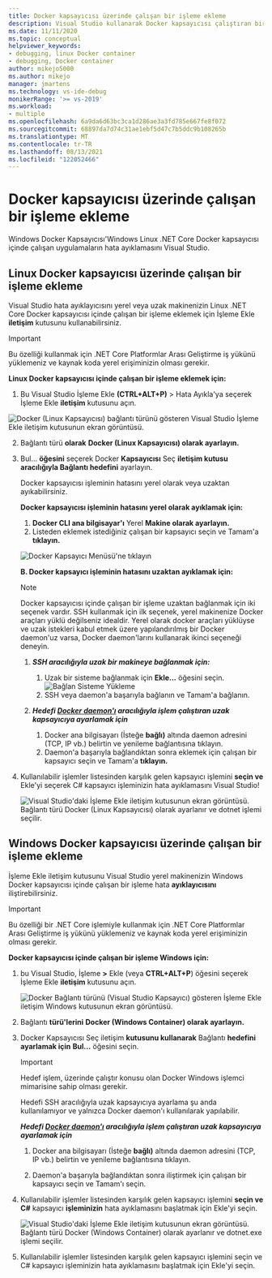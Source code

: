 ```yaml
---
title: Docker kapsayıcısı üzerinde çalışan bir işleme ekleme
description: Visual Studio kullanarak Docker kapsayıcısı çalıştıran bir uygulamada hata ayıklamayı Visual Studio
ms.date: 11/11/2020
ms.topic: conceptual
helpviewer_keywords:
- debugging, linux Docker container
- debugging, Docker container
author: mikejo5000
ms.author: mikejo
manager: jmartens
ms.technology: vs-ide-debug
monikerRange: '>= vs-2019'
ms.workload:
- multiple
ms.openlocfilehash: 6a9da6d63bc3ca1d286ae3a3fd785e667fe8f072
ms.sourcegitcommit: 68897da7d74c31ae1ebf5d47c7b5ddc9b108265b
ms.translationtype: MT
ms.contentlocale: tr-TR
ms.lasthandoff: 08/13/2021
ms.locfileid: "122052466"
---
```

# <a name="attach-to-a-process-running-on-a-docker-container"></a>Docker kapsayıcısı üzerinde çalışan bir işleme ekleme 

Windows Docker Kapsayıcısı'Windows Linux .NET Core Docker kapsayıcısı içinde çalışan uygulamaların hata ayıklamasını Visual Studio.

## <a name="attach-to-a-process-running-on-a-linux-docker-container"></a>Linux Docker kapsayıcısı üzerinde çalışan bir işleme ekleme

Visual Studio hata ayıklayıcısını yerel veya uzak makinenizin Linux .NET Core Docker kapsayıcısı içinde çalışan bir işleme eklemek için İşleme Ekle **iletişim** kutusunu kullanabilirsiniz.

> [!IMPORTANT]
> Bu özelliği kullanmak için .NET Core Platformlar Arası Geliştirme iş yükünü yüklemeniz ve kaynak koda yerel erişiminizin olması gerekir.

**Linux Docker kapsayıcısı içinde çalışan bir işleme eklemek için:**

1. Bu Visual Studio İşleme Ekle **(CTRL+ALT+P)** > Hata Ayıkla'ya seçerek İşleme Ekle **iletişim** kutusunu açın.

![Docker (Linux Kapsayıcısı) bağlantı türünü gösteren Visual Studio İşleme Ekle iletişim kutusunun ekran görüntüsü.](../debugger/media/attach-process-menu.png "Attach_To_Process_Menu")

2. Bağlantı türü **olarak** **Docker (Linux Kapsayıcısı) olarak ayarlayın.**
3. Bul... **öğesini** seçerek Docker **Kapsayıcısı** Seç **iletişim kutusu aracılığıyla Bağlantı hedefini** ayarlayın.

    Docker kapsayıcısı işleminin hatasını yerel olarak veya uzaktan ayıkabilirsiniz.

    **Docker kapsayıcısı işleminin hatasını yerel olarak ayıklamak için:**
    1. **Docker CLI ana bilgisayar'ı** Yerel **Makine olarak ayarlayın.**
    1. Listeden eklemek istediğiniz çalışan bir kapsayıcı seçin ve Tamam'a **tıklayın.**

    ![Docker Kapsayıcı Menüsü'ne tıklayın](../debugger/media/select-docker-container.png "Select_Docker_Container_Menu")

    **B. Docker kapsayıcı işleminin hatasını uzaktan ayıklamak için:**

    > [!NOTE]
    > Docker kapsayıcısı içinde çalışan bir işleme uzaktan bağlanmak için iki seçenek vardır. SSH kullanmak için ilk seçenek, yerel makinenize Docker araçları yüklü değilseniz idealdir.  Yerel olarak docker araçları yüklüyse ve uzak istekleri kabul etmek üzere yapılandırılmış bir Docker daemon'uz varsa, Docker daemon'larını kullanarak ikinci seçeneği deneyin.

    1. ***SSH aracılığıyla uzak bir makineye bağlanmak için:***
        1. Uzak bir sisteme bağlanmak için **Ekle...** öğesini seçin.<br/>
        ![Bağlan Sisteme Yükleme](../debugger/media/connect-remote-system.png "Bağlan Sisteme Yükleme")
        1. SSH veya daemon'a başarıyla bağlanın ve Tamam'a bağlanın. 

    1. ***Hedefi [Docker daemon'ı](https://docs.docker.com/engine/reference/commandline/dockerd/) aracılığıyla işlem çalıştıran uzak kapsayıcıya ayarlamak için***
        1. Docker ana bilgisayarı (İsteğe **bağlı)** altında daemon adresini (TCP, IP vb.) belirtin ve yenileme bağlantısına tıklayın.
        1. Daemon'a başarıyla bağlandıktan sonra eklemek için çalışan bir kapsayıcı seçin ve Tamam'a **tıklayın.**

4. Kullanılabilir işlemler listesinden karşılık gelen kapsayıcı işlemini  **seçin ve** Ekle'yi seçerek C# kapsayıcı işleminizin hata ayıklamasını Visual Studio!

    ![Visual Studio'daki İşleme Ekle iletişim kutusunun ekran görüntüsü. Bağlantı türü Docker (Linux Kapsayıcısı) olarak ayarlanır ve dotnet işlemi seçilir.](../debugger/media/docker-attach-complete.png "Tamamlandı Linux Docker Ekleme Menüsü")

## <a name="attach-to-a-process-running-on-a-windows-docker-container"></a>Windows Docker kapsayıcısı üzerinde çalışan bir işleme ekleme

İşleme Ekle iletişim kutusunu Visual Studio yerel makinenizin Windows Docker kapsayıcısı içinde çalışan bir işleme hata **ayıklayıcısını** iliştirebilirsiniz.

> [!IMPORTANT]
> Bu özelliği bir .NET Core işlemiyle kullanmak için .NET Core Platformlar Arası Geliştirme iş yükünü yüklemeniz ve kaynak koda yerel erişiminizin olması gerekir.

**Docker kapsayıcısı içinde çalışan bir işleme Windows için:**

1. bu Visual Studio, İşleme **>** Ekle (veya **CTRL+ALT+P**) öğesini seçerek İşleme Ekle **iletişim** kutusunu açın.

   ![Docker Bağlantı türünü (Visual Studio Kapsayıcı) gösteren İşleme Ekle iletişim Windows kutusunun ekran görüntüsü.](../debugger/media/attach-process-menu-docker-windows.png "Attach_To_Process_Menu")

2. Bağlantı **türü'lerini** **Docker (Windows Container) olarak ayarlayın.**
3. Docker Kapsayıcısı Seç iletişim **kutusunu kullanarak** Bağlantı **hedefini ayarlamak için** **Bul...** öğesini seçin.

    > [!IMPORTANT]
    > Hedef işlem, üzerinde çalıştır konusu olan Docker Windows işlemci mimarisine sahip olması gerekir.

   Hedefi SSH aracılığıyla uzak kapsayıcıya ayarlama şu anda kullanılamıyor ve yalnızca Docker daemon'ı kullanılarak yapılabilir.

    ***Hedefi [Docker daemon'ı](https://docs.docker.com/engine/reference/commandline/dockerd/) aracılığıyla işlem çalıştıran uzak kapsayıcıya ayarlamak için***
    1. Docker ana bilgisayarı (İsteğe **bağlı)** altında daemon adresini (TCP, IP vb.) belirtin ve yenileme bağlantısına tıklayın.

    1. Daemon'a başarıyla bağlandıktan sonra iliştirmek için çalışan bir kapsayıcı seçin ve Tamam'ı seçin.

4. Kullanılabilir işlemler listesinden karşılık gelen kapsayıcı işlemini **seçin ve C#** kapsayıcı **işleminizin** hata ayıklamasını başlatmak için Ekle'yi seçin.

    ![Visual Studio'daki İşleme Ekle iletişim kutusunun ekran görüntüsü. Bağlantı türü Docker (Windows Container) olarak ayarlanır ve dotnet.exe işlemi seçilir.](../debugger/media/docker-attach-complete-windows.png "Docker Windows Menüsü Tamamlandı")

5. Kullanılabilir işlemler listesinden karşılık gelen kapsayıcı işlemini  seçin ve C# kapsayıcı işleminizin hata ayıklamasını başlatmak için Ekle'yi seçin.